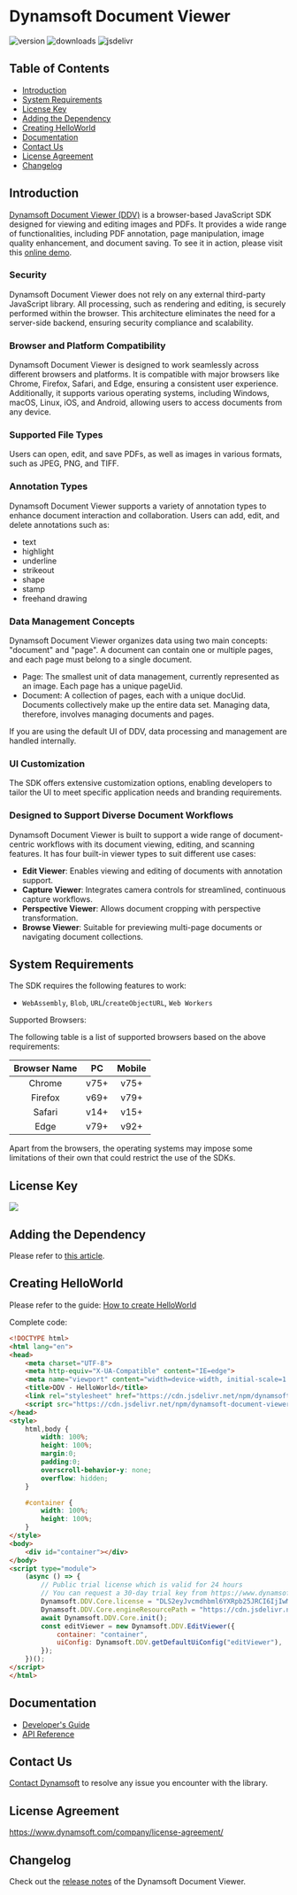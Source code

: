 # Dynamsoft Document Viewer

![version](https://img.shields.io/npm/v/dynamsoft-document-viewer.svg)
![downloads](https://img.shields.io/npm/dm/dynamsoft-document-viewer.svg) 
![jsdelivr](https://img.shields.io/jsdelivr/npm/hm/dynamsoft-document-viewer.svg)

## Table of Contents

- [Introduction](#introduction)
- [System Requirements](#system-requirements)
- [License Key](#license-key)
- [Adding the Dependency](#adding-the-dependency)
- [Creating HelloWorld](#creating-helloworld)
- [Documentation](#documentation)
- [Contact Us](#contact-us)
- [License Agreement](#license-agreement)
- [Changelog](#changelog)

## Introduction

[Dynamsoft Document Viewer (DDV)](https://www.dynamsoft.com/document-viewer/docs/introduction/index.html) is a browser-based JavaScript SDK designed for viewing and editing images and PDFs. It provides a wide range of functionalities, including PDF annotation, page manipulation, image quality enhancement, and document saving. To see it in action, please visit this [online demo](https://demo.dynamsoft.com/document-viewer/).

### Security

Dynamsoft Document Viewer does not rely on any external third-party JavaScript library. All processing, such as rendering and editing, is securely performed within the browser. This architecture eliminates the need for a server-side backend, ensuring security compliance and scalability.

### Browser and Platform Compatibility

Dynamsoft Document Viewer is designed to work seamlessly across different browsers and platforms. It is compatible with major browsers like Chrome, Firefox, Safari, and Edge, ensuring a consistent user experience. Additionally, it supports various operating systems, including Windows, macOS, Linux, iOS, and Android, allowing users to access documents from any device.

### Supported File Types

Users can open, edit, and save PDFs, as well as images in various formats, such as JPEG, PNG, and TIFF.

### Annotation Types

Dynamsoft Document Viewer supports a variety of annotation types to enhance document interaction and collaboration. Users can add, edit, and delete annotations such as:

- text
- highlight
- underline
- strikeout
- shape
- stamp
- freehand drawing

### Data Management Concepts

Dynamsoft Document Viewer organizes data using two main concepts: "document" and "page". A document can contain one or multiple pages, and each page must belong to a single document.

- Page: The smallest unit of data management, currently represented as an image. Each page has a unique pageUid.
- Document: A collection of pages, each with a unique docUid. Documents collectively make up the entire data set.
Managing data, therefore, involves managing documents and pages.

If you are using the default UI of DDV, data processing and management are handled internally.

### UI Customization

The SDK offers extensive customization options, enabling developers to tailor the UI to meet specific application needs and branding requirements.

### Designed to Support Diverse Document Workflows

Dynamsoft Document Viewer is built to support a wide range of document-centric workflows with its document viewing, editing, and scanning features. It has four built-in viewer types to suit different use cases:

* **Edit Viewer**: Enables viewing and editing of documents with annotation support.
* **Capture Viewer**: Integrates camera controls for streamlined, continuous capture workflows.
* **Perspective Viewer**: Allows document cropping with perspective transformation.
* **Browse Viewer**: Suitable for previewing multi-page documents or navigating document collections.

## System Requirements

The SDK requires the following features to work:

- `WebAssembly`, `Blob`, `URL`/`createObjectURL`, `Web Workers`

Supported Browsers:

The following table is a list of supported browsers based on the above requirements:

| Browser Name |             PC                   |   Mobile    |
| :----------: | :------------------------------: | :---------: |
|    Chrome    |             v75+                 |   v75+      |
|   Firefox    |             v69+                 |   v79+      |
|    Safari    |             v14+                 |   v15+      |
|     Edge     |             v79+                 |   v92+      |

Apart from the browsers, the operating systems may impose some limitations of their own that could restrict the use of the SDKs.

## License Key

[![](https://img.shields.io/badge/Get-30--day%20FREE%20Trial%20License-blue)](https://www.dynamsoft.com/customer/license/trialLicense/?product=ddv&utm_source=npm)

## Adding the Dependency

Please refer to [this article](https://www.dynamsoft.com/document-viewer/docs/gettingstarted/add_dependency.html).

## Creating HelloWorld

Please refer to the guide: [How to create HelloWorld](https://www.dynamsoft.com/document-viewer/docs/gettingstarted/helloworld.html)

Complete code:

```html
<!DOCTYPE html>
<html lang="en">
<head>
    <meta charset="UTF-8">
    <meta http-equiv="X-UA-Compatible" content="IE=edge">
    <meta name="viewport" content="width=device-width, initial-scale=1.0, minimum-scale=1.0, maximum-scale=1.0, user-scalable=no">
    <title>DDV - HelloWorld</title>
    <link rel="stylesheet" href="https://cdn.jsdelivr.net/npm/dynamsoft-document-viewer@latest/dist/ddv.css">
    <script src="https://cdn.jsdelivr.net/npm/dynamsoft-document-viewer@latest/dist/ddv.js"></script>
</head>
<style>
    html,body {
        width: 100%;
        height: 100%;
        margin:0;
        padding:0;
        overscroll-behavior-y: none;
        overflow: hidden;
    }

    #container {
        width: 100%;
        height: 100%;
    }
</style>
<body>
    <div id="container"></div>
</body>
<script type="module">
    (async () => {
        // Public trial license which is valid for 24 hours
        // You can request a 30-day trial key from https://www.dynamsoft.com/customer/license/trialLicense/?product=ddv
        Dynamsoft.DDV.Core.license = "DLS2eyJvcmdhbml6YXRpb25JRCI6IjIwMDAwMSJ9";
        Dynamsoft.DDV.Core.engineResourcePath = "https://cdn.jsdelivr.net/npm/dynamsoft-document-viewer@latest/dist/engine";
        await Dynamsoft.DDV.Core.init();
        const editViewer = new Dynamsoft.DDV.EditViewer({
            container: "container",
            uiConfig: Dynamsoft.DDV.getDefaultUiConfig("editViewer"),
        });
    })();
</script>
</html>
```

## Documentation

* [Developer's Guide](https://www.dynamsoft.com/document-viewer/docs/introduction/index.html)
* [API Reference](https://www.dynamsoft.com/document-viewer/docs/api/index.html)

## Contact Us

[Contact Dynamsoft](https://www.dynamsoft.com/company/contact/) to resolve any issue you encounter with the library.

## License Agreement

https://www.dynamsoft.com/company/license-agreement/

## Changelog

Check out the [release notes](https://www.dynamsoft.com/document-viewer/docs/releasenotes/index.html) of the Dynamsoft Document Viewer.
